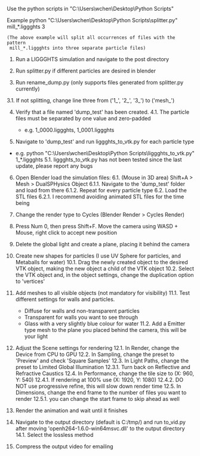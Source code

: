 Use the python scripts in "C:\Users\wchen\Desktop\Python Scripts"

Example python "C:\Users\wchen\Desktop\Python Scripts\splitter.py" mill_*.liggghts 3
	
	(The above example will split all occurrences of files with the pattern
	 mill_*.liggghts into three separate particle files)

1. Run a LIGGGHTS simulation and navigate to the post directory

2. Run splitter.py if different particles are desired in blender

3. Run rename_dump.py (only supports files generated from splitter.py currently)

  3.1. If not splitting, change line three from ('1_', '2_', '3_') to ('mesh_')

4. Verify that a file named 'dump_test' has been created.
  4.1. The particle files must be separated by one value and zero-padded
    * e.g. 1_0000.liggghts, 1_0001.liggghts

5. Navigate to 'dump_test' and run liggghts_to_vtk.py for each particle type
  * e.g. python "C:\Users\wchen\Desktop\Python Scripts\liggghts_to_vtk.py" 1_*.liggghts
  5.1. liggghts_to_vtk.py has not been tested since the last update, please report any bugs

6. Open Blender load the simulation files:
  6.1. (Mouse in 3D area) Shift+A > Mesh > DualSPHysics Object
    6.1.1. Navigate to the 'dump_test' folder and load from there
    6.1.2. Repeat for every particle type
  6.2. Load the STL files
    6.2.1. I recommend avoiding animated STL files for the time being

7. Change the render type to Cycles (Blender Render > Cycles Render)

8. Press Num 0, then press Shift+F. Move the camera using WASD + Mouse, right click to accept new position

9. Delete the global light and create a plane, placing it behind the camera

10. Create new shapes for particles (I use UV Sphere for particles, and Metaballs for water)
  10.1. Drag the newly created object to the desired VTK object, making the new object a child of the VTK object
  10.2. Select the VTK object and, in the object settings, change the duplication option to 'vertices'

11. Add meshes to all visible objects (not mandatory for visibility)
  11.1. Test different settings for walls and particles.
    * Diffuse for walls and non-transparent particles
    * Transparent for walls you want to see through
    * Glass with a very slightly blue colour for water
  11.2. Add a Emitter type mesh to the plane you placed behind the camera, this will be your light

12. Adjust the Scene settings for rendering
  12.1. In Render, change the Device from CPU to GPU
  12.2. In Sampling, change the preset to 'Preview' and check 'Square Samples'
  12.3. In Light Paths, change the preset to Limited Global Illumination
    12.3.1. Turn back on Reflective and Refractive Caustics
  12.4. In Performance, change the tile size to (X: 960, Y: 540)
    12.4.1. If rendering at 100% use (X: 1920, Y: 1080)
    12.4.2. DO NOT use progressive refine, this will slow down render time
  12.5. In Dimensions, change the end frame to the number of files you want to render
    12.5.1. you can change the start frame to skip ahead as well

13. Render the animation and wait until it finishes

14. Navigate to the output directory (default is C:/tmp/) and run to_vid.py after moving 'openh264-1.6.0-win64msvc.dll' to the output directory
  14.1. Select the lossless method

15. Compress the output video for emailing
